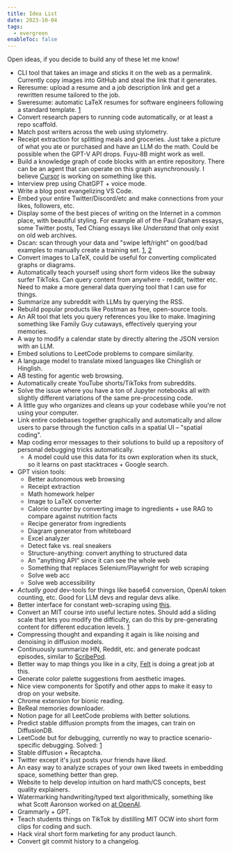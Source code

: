 ```yaml
---
title: Idea List
date: 2023-10-04
tags:
  - evergreen
enableToc: false
---
```

Open ideas, if you decide to build any of these let me know!
- CLI tool that takes an image and sticks it on the web as a permalink. Currently copy images into GitHub and steal the link that it generates.
- Reresume: upload a resume and a job description link and get a rewritten resume tailored to the job.
- Sweresume: automatic LaTeX resumes for software engineers following a standard template. [1](https://www.ezcv.pro/builder)
- Convert research papers to running code automatically, or at least a repo scaffold.
- Match post writers across the web using stylometry.
- Receipt extraction for splitting meals and groceries. Just take a picture of what you ate or purchased and have an LLM do the math. Could be possible when the GPT-V API drops. Fuyu-8B might work as well.
- Build a knowledge graph of code blocks with an entire repository. There can be an agent that can operate on this graph asynchronously. I believe [Cursor](https://cursor.sh/) is working on something like this.
- Interview prep using ChatGPT + voice mode.
- Write a blog post evangelizing VS Code.
- Embed your entire Twitter/Discord/etc and make connections from your likes, followers, etc.
- Display some of the best pieces of writing on the Internet in a common place, with beautiful styling. For example all of the Paul Graham essays, some Twitter posts, Ted Chiang essays like *Understand* that only exist on old web archives.
- Dscan: scan through your data and "swipe left/right" on good/bad examples to manually create a training set. [1](https://www.reddit.com/r/LocalLLaMA/comments/14vnfh2/my_experience_on_starting_with_fine_tuning_llms/), [2](https://twitter.com/yacinemtb/status/1679466332964761600?s=46&t=4LxBxS_eu8BphijSvNj7HA)
- Convert images to LaTeX, could be useful for converting complicated graphs or diagrams.
- Automatically teach yourself using short form videos like the subway surfer TikToks. Can query content from anywhere - reddit, twitter etc. Need to make a more general data querying tool that I can use for things.
- Summarize any subreddit with LLMs by querying the RSS.
- Rebuild popular products like Postman as free, open-source tools.
- An AR tool that lets you query references you like to make. Imagining something like Family Guy cutaways, effectively querying your memories.
- A way to modify a calendar state by directly altering the JSON version with an LLM.
- Embed solutions to LeetCode problems to compare similarity.
- A language model to translate mixed languages like Chinglish or Hinglish.
- AB testing for agentic web browsing.
- Automatically create YouTube shorts/TikToks from subreddits.
- Solve the issue where you have a ton of Jupyter notebooks all with slightly different variations of the same pre-processing code.
- A little guy who organizes and cleans up your codebase while you're not using your computer.
- Link entire codebases together graphically and automatically and allow users to parse through the function calls in a spatial UI – "spatial coding".
- Map coding error messages to their solutions to build up a repository of personal debugging tricks automatically.
	- A model could use this data for its own exploration when its stuck, so it learns on past stacktraces + Google search.
- GPT vision tools:
	- Better autonomous web browsing
	- Receipt extraction
	- Math homework helper
	- Image to LaTeX converter
	- Calorie counter by converting image to ingredients + use RAG to compare against nutrition facts
	- Recipe generator from ingredients
	- Diagram generator from whiteboard
	- Excel analyzer
	- Detect fake vs. real sneakers
	- Structure-anything: convert anything to structured data
	- An "anything API" since it can see the whole web
	- Something that replaces Selenium/Playwright for web scraping
	- Solve web acc
	- Solve web accessibility
- *Actually good* dev-tools for things like base64 conversion, OpenAI token counting, etc. Good for LLM devs and regular devs alike.
- Better interface for constant web-scraping using [this](https://github.com/simonw/ca-fires-history/blob/main/.github/workflows/scrape.yml).
- Convert an MIT course into useful lecture notes. Should add a sliding scale that lets you modify the difficulty, can do this by pre-generating content for different education levels. [1](https://twitter.com/ocolegro/status/1707823106767651239?s=46&t=4LxBxS_eu8BphijSvNj7HA)
- Compressing thought and expanding it again is like noising and denoising in diffusion models.
- Continuously summarize HN, Reddit, etc. and generate podcast episodes, similar to [ScribePod](https://github.com/yacineMTB/scribepod).
- Better way to map things you like in a city, [Felt](https://felt.com/) is doing a great job at this.
- Generate color palette suggestions from aesthetic images.
- Nice view components for Spotify and other apps to make it easy to drop on your website.
- Chrome extension for bionic reading.
- BeReal memories downloader.
- Notion page for all LeetCode problems with better solutions.
- Predict stable diffusion prompts from the images, can train on DiffusionDB.
- LeetCode but for debugging, currently no way to practice scenario-specific debugging. Solved: [1](https://sadservers.com)
- Stable diffusion + Recaptcha.
- Twitter except it's just posts your friends have *liked*.
- An easy way to analyze scrapes of your own liked tweets in embedding space, something better than grep.
- Website to help develop intuition on hard math/CS concepts, best quality explainers.
- Watermarking handwriting/typed text algorithmically, something like what Scott Aaronson worked on [at OpenAI](https://scottaaronson.blog/?p=6823).
- Grammarly + GPT.
- Teach students things on TikTok by distilling MIT OCW into short form clips for coding and such.
- Hack viral short form marketing for any product launch.
- Convert git commit history to a changelog.